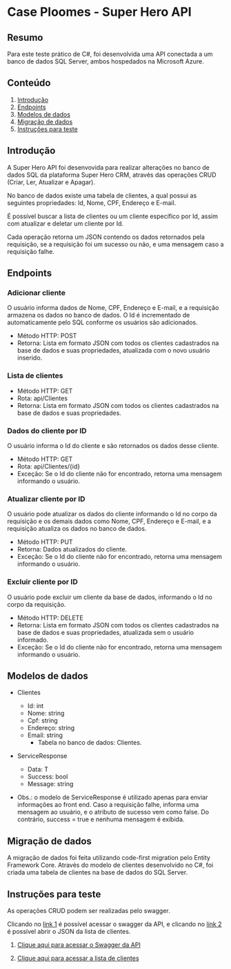 # Case Ploomes - Super Hero API

## Resumo
Para este teste prático de C#, foi desenvolvida uma API conectada a um banco de dados SQL Server, ambos hospedados na Microsoft Azure.

## Conteúdo

1. [Introdução](#introdução)    
2. [Endpoints](#endpoints)   
3. [Modelos de dados](#modelos-de-dados)
4. [Migração de dados](#migração-de-dados)    
5. [Instruções para teste](#instruções-para-teste)

## Introdução
A Super Hero API foi desenvovida para realizar alterações no banco de dados SQL da plataforma Super Hero CRM, através das operações CRUD (Criar, Ler, Atualizar e Apagar).

No banco de dados existe uma tabela de clientes, a qual possui as seguintes propriedades: Id, Nome, CPF, Endereço e E-mail.

É possível buscar a lista de clientes ou um cliente específico por Id, assim com atualizar e deletar um cliente por Id.

Cada operação retorna um JSON contendo os dados retornados pela requisição, se a requisição foi um sucesso ou não, e uma mensagem caso a requisição falhe.

## Endpoints

### Adicionar cliente

O usuário informa dados de Nome, CPF, Endereço e E-mail, e a requisição armazena os dados no banco de dados.
O Id é incrementado de automaticamente pelo SQL conforme os usuários são adicionados.

- Método HTTP: POST
- Retorna: Lista em formato JSON com todos os clientes cadastrados na base de dados e suas propriedades, atualizada com o novo usuário inserido.

### Lista de clientes

- Método HTTP: GET
- Rota: api/Clientes
- Retorna: Lista em formato JSON com todos os clientes cadastrados na base de dados e suas propriedades.

### Dados do cliente por ID

O usuário informa o Id do cliente e são retornados os dados desse cliente.

- Método HTTP: GET
- Rota: api/Clientes/{id}
- Exceção: Se o Id do cliente não for encontrado, retorna uma mensagem informando o usuário.


### Atualizar cliente por ID

O usuário pode atualizar os dados do cliente informando o Id no corpo da requisição e os demais dados como Nome, CPF, Endereço e E-mail, e a requisição atualiza os dados no banco de dados.

- Método HTTP: PUT
- Retorna: Dados atualizados do cliente.
- Exceção: Se o Id do cliente não for encontrado, retorna uma mensagem informando o usuário.

### Excluir cliente por ID

O usuário pode excluir um cliente da base de dados, informando o Id no corpo da requisição.

- Método HTTP: DELETE
- Retorna: Lista em formato JSON com todos os clientes cadastrados na base de dados e suas propriedades, atualizada sem o usuário informado.
- Exceção: Se o Id do cliente não for encontrado, retorna uma mensagem informando o usuário.

## Modelos de dados

- Clientes
    - Id: int
    - Nome: string
    - Cpf: string
    - Endereço: string
    - Email: string
        - Tabela no banco de dados: Clientes.

- ServiceResponse
    - Data: T
    - Success: bool
    - Message: string

- Obs.: o modelo de ServiceResponse é utilizado apenas para enviar informações ao front end. Caso a requisição falhe, informa uma mensagem ao usuário, e o atributo de sucesso vem como false. Do contrário, success = true e nenhuma mensagem é exibida.

## Migração de dados

A migração de dados foi feita utilizando code-first migration pelo Entity Framework Core. Através do modelo de clientes desenvolvido no C#, foi criada uma tabela de clientes na base de dados do SQL Server.

## Instruções para teste

As operações CRUD podem ser realizadas pelo swagger.

Clicando no [link 1](https://caseploomes-api.azurewebsites.net/index.html) é possível acessar o swagger da API, e clicando no [link 2](https://caseploomes-api.azurewebsites.net/api/clientes) é possível abrir o JSON da lista de clientes.

1. [Clique aqui para acessar o Swagger da API](https://caseploomes-api.azurewebsites.net/index.html)

2. [Clique aqui para acessar a lista de clientes](https://caseploomes-api.azurewebsites.net/api/clientes)




    





